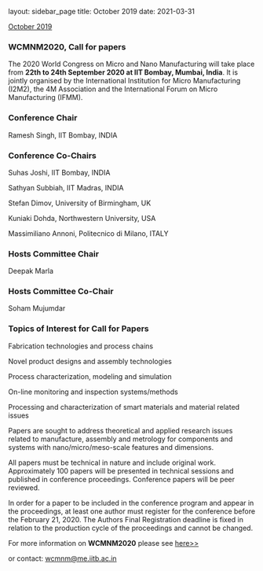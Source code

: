 layout: sidebar_page
title: October 2019
date: 2021-03-31

<a href="/bulletin/2019/October/October-2019" title="October 2019" class="bulletin-teaser">October 2019</a>
    
### WCMNM2020, Call for papers

The 2020 World Congress on Micro and Nano Manufacturing will take place from **22th to 24th September 2020 at IIT Bombay, Mumbai, India**. It is jointly organised by the International Institution for Micro Manufacturing (I2M2), the 4M Association and the International Forum on Micro Manufacturing (IFMM).

### Conference Chair

Ramesh Singh, IIT Bombay, INDIA

### Conference Co-Chairs

Suhas Joshi, IIT Bombay, INDIA

Sathyan Subbiah, IIT Madras, INDIA

Stefan Dimov, University of Birmingham, UK

Kuniaki Dohda, Northwestern University, USA

Massimiliano Annoni, Politecnico di Milano, ITALY

### Hosts Committee Chair

Deepak Marla

### Hosts Committee Co-Chair

Soham Mujumdar

### Topics of Interest for Call for Papers

Fabrication technologies and process chains

Novel product designs and assembly technologies

Process characterization, modeling and simulation

On-line monitoring and inspection systems/methods

Processing and characterization of smart materials and material related issues

Papers are sought to address theoretical and applied research issues related to manufacture, assembly and metrology for components and systems with nano/micro/meso-scale features and dimensions.

All papers must be technical in nature and include original work. Approximately 100 papers will be presented in technical sessions and published in conference proceedings. Conference papers will be peer reviewed.

In order for a paper to be included in the conference program and appear in the proceedings, at least one author must register for the conference before the February 21, 2020. The Authors Final Registration deadline is fixed in relation to the production cycle of the proceedings and cannot be changed.

For more information on **WCMNM2020** please see [here>>](https://www.me.iitb.ac.in/~wcmnm/#speakers)

or contact: [wcmnm@me.iitb.ac.in](mailto:wcmnm@me.iitb.ac.in)